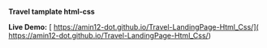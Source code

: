 **Travel tamplate html-css**

**Live Demo:** [ https://amin12-dot.github.io/Travel-LandingPage-Html_Css/]( https://amin12-dot.github.io/Travel-LandingPage-Html_Css/)
